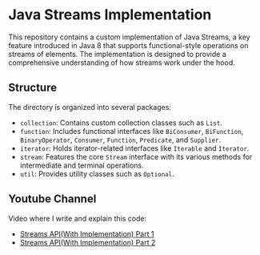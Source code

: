 # Java Streams Implementation

This repository contains a custom implementation of Java Streams, a key feature introduced in Java 8 that supports functional-style operations on streams of elements. The implementation is designed to provide a comprehensive understanding of how streams work under the hood.

## Structure

The directory is organized into several packages:

- `collection`: Contains custom collection classes such as `List`.
- `function`: Includes functional interfaces like `BiConsumer`, `BiFunction`, `BinaryOperator`, `Consumer`, `Function`, `Predicate`, and `Supplier`.
- `iterator`: Holds iterator-related interfaces like `Iterable` and `Iterator`.
- `stream`: Features the core `Stream` interface with its various methods for intermediate and terminal operations.
- `util`: Provides utility classes such as `Optional`.

## Youtube Channel
Video where I write and explain this code:
- [Streams API(With Implementation) Part 1](https://www.youtube.com/watch?v=mAzkaatGURc&t=1762s)
- [Streams API(With Implementation) Part 2](https://www.youtube.com/watch?v=f5RolyUZU5c&t=2560s)
